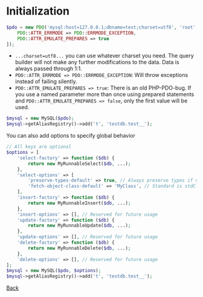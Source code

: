 # Initialization

```PHP
$pdo = new PDO('mysql:host=127.0.0.1;dbname=test;charset=utf8', 'root', '', [
	PDO::ATTR_ERRMODE => PDO::ERRMODE_EXCEPTION,
	PDO::ATTR_EMULATE_PREPARES => true
]);
```

* `...charset=utf8...` you can use whatever charset you need. The query builder will not make any further modifications to the data. Data is always passed through 1:1.
* `PDO::ATTR_ERRMODE => PDO::ERRMODE_EXCEPTION`: Will throw exceptions instead of failing silently.
* `PDO::ATTR_EMULATE_PREPARES => true`: There is an old PHP-PDO-bug. If you use a named parameter more than once using prepared statements and `PDO::ATTR_EMULATE_PREPARES => false`, only the first value will be used.

```PHP
$mysql = new MySQL($pdo);
$mysql->getAliasRegistry()->add('t', 'testdb.test__');
```

You can also add options to specify global behavior

```PHP
// All keys are optional
$options = [
	'select-factory' => function ($db) {
		return new MyRunnableSelect($db, ...);
	},
	'select-options' => [
		'preserve-types-default' => true, // Always preserve types if not defined otherwise per query
		'fetch-object-class-default' => 'MyClass', // Standard is stdClass
	],
	'insert-factory' => function ($db) {
		return new MyRunnableInsert($db, ...);
	},
	'insert-options' => [], // Reserved for future usage
	'update-factory' => function ($db) {
		return new MyRunnableUpdate($db, ...);
	},
	'update-options' => [], // Reserved for future usage
	'delete-factory' => function ($db) {
		return new MyRunnableDelete($db, ...);
	},
	'delete-options' => [], // Reserved for future usage
];
$mysql = new MySQL($pdo, $options);
$mysql->getAliasRegistry()->add('t', 'testdb.test__');
```

[Back](../README.md)
